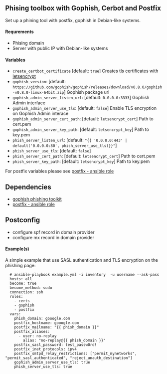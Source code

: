 ## Phising toolbox with Gophish, Cerbot and Postfix

Set up a phining tool with postfix, gophish in Debian-like systems.

#### Requrements

- Phising domain
- Server with public IP with Debian-like systems

#### Variables
* `create_certbot_certificate` [default: `true`] Creates tls certificates with [letsencrypt](https://letsencrypt.org/)
* `gophish_version`: [default: `https://github.com/gophish/gophish/releases/download/v0.8.0/gophish-v0.8.0-linux-64bit.zip`] Gophish package url
* `gophish_admin_server_listen_url`: [default: `0.0.0.0:3333`] Gophish Admin interface
* `gophish_admin_server_use_tls`: [default: `false`] Enable TLS encryption on Gophish Admin interace
* `gophish_admin_server_cert_path`: [default: `letsencrypt_cert`] Path to cert.pem
* `gophish_admin_server_key_path`: [default: `letsencrypt_key`] Path to key.pem
* `phish_server_listen_url`: [default: `"{{ '0.0.0.0:443' | default('0.0.0.0:80', phish_server_use_tls)}}"`]
* `phish_server_use_tls`: [default: `false`]
* `phish_server_cert_path`: [default: `letsencrypt_cert`] Path to cert.pem
* `phish_server_key_path`: [default: `letsencrypt_key`] Path to key.pem

For postfix variables please see [postfix - ansible role](https://github.com/Oefenweb/ansible-postfix)

## Dependencies
- [gophish phishing toolkit](https://github.com/gophish/gophish)
- [postfix - ansible role](https://github.com/Oefenweb/ansible-postfix)

## Postconfig
- configure spf record in domain provider
- configure mx record in domain provider

#### Example(s)

A simple example that use SASL authentication and TLS encryption on the phishing page:

```
  # ansible-playbook example.yml -i inventory  -u username --ask-pass
  hosts: all
  become: true
  become_method: sudo
  connection: ssh
  roles:
    - certs
    - gophish
    - postfix
  vars:
    phish_domain: gooogle.com
    postfix_hostname: gooogle.com
    postfix_mailname: "{{ phish_domain }}"
    postfix_aliases:
      - user: no-replay
        alias: "no-replay@{{ phish_domain }}"
    postfix_sasl_password: test_passw0rd!
    postfix_inet_protocols: ipv4
    postfix_smtpd_relay_restrictions: ["permit_mynetworks", "permit_sasl_authenticated", "reject_unauth_destination"]
    gophish_admin_server_use_tls: true
    phish_server_use_tls: true
```
